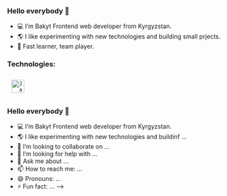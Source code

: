 ### Hello everybody 👋

- 💻 I’m Bakyt Frontend web developer from Kyrgyzstan.
- 🌎 I like experimenting with new technologies and building small prjects.
- 💬 Fast learner, team player.

### Technologies:

<code><img style="margin: 10px" src="https://api.iconify.design/logos/javascript.svg" alt="JavaScript" height="30"
title="JavaScript" /> </code>






































### Hello everybody 👋

- 💻 I’m Bakyt Frontend web developer from Kyrgyzstan.
- 🌎 I like experimenting with new technologies and buildinf ...
- 👯 I’m looking to collaborate on ...
- 🤔 I’m looking for help with ...
- 💬 Ask me about ...
- 📫 How to reach me: ...
- 😄 Pronouns: ...
- ⚡ Fun fact: ...
-->
